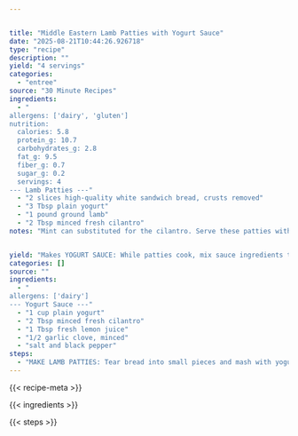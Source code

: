 ```yaml
---


title: "Middle Eastern Lamb Patties with Yogurt Sauce"
date: "2025-08-21T10:44:26.926718"
type: "recipe"
description: ""
yield: "4 servings"
categories:
  - "entree"
source: "30 Minute Recipes"
ingredients:
  - "
allergens: ['dairy', 'gluten']
nutrition:
  calories: 5.8
  protein_g: 10.7
  carbohydrates_g: 2.8
  fat_g: 9.5
  fiber_g: 0.7
  sugar_g: 0.2
  servings: 4
--- Lamb Patties ---"
  - "2 slices high-quality white sandwich bread, crusts removed"
  - "3 Tbsp plain yogurt"
  - "1 pound ground lamb"
  - "2 Tbsp minced fresh cilantro"
notes: "Mint can substituted for the cilantro. Serve these patties with a green salad and slices of tomato and cucumber, or tucked into a pita sandwich."


yield: "Makes YOGURT SAUCE: While patties cook, mix sauce ingredients together and season with salt and pepper to taste. Serve patties with sauce."
categories: []
source: ""
ingredients:
  - "
allergens: ['dairy']
--- Yogurt Sauce ---"
  - "1 cup plain yogurt"
  - "2 Tbsp minced fresh cilantro"
  - "1 Tbsp fresh lemon juice"
  - "1/2 garlic clove, minced"
  - "salt and black pepper"
steps:
  - "MAKE LAMB PATTIES: Tear bread into small pieces and mash with yogurt to form wet paste in medium bowl. Add lamb, cilantro, 1 tsp salt, 1/4 tsp pepper, cumin, and cayenne, and mix until uniform. Pinch off 3-Tbs-sized pieces of meat mixture, roll firmly into balls (12 balls), then flatten into small patties about 1 1/2 inches thick. BROWN PATTIES: Heat oil in 12-inch non-stick skillet over high heat until shimmering. Brown patties on just one side, about 2 minutes. Flip patties over, reduce heat to medium, and continue to cook until well browned on second side, about 6 minutes. Transfer patties to paper towel-lined plate."
---
```


{{< recipe-meta >}}

{{< ingredients >}}

{{< steps >}}


